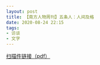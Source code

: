 ```yaml
---
layout: post
title: 【南方人物周刊】五条人：人间及格
date: 2020-08-24 22:15
tags:
- 访谈
- 文字
---
```


[扫描件链接（pdf）](/assets/docs/nfpeople2020.pdf)